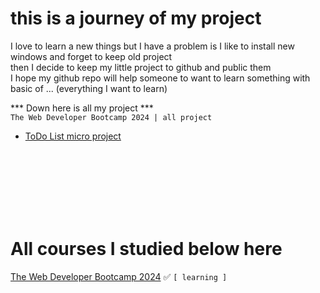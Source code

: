 # this is a journey of my project

 I love to learn a new things but I have a problem is I like to install new windows and forget to keep old project <br>
 then I decide to keep my little project to github and public them <br>
 I hope my github repo will help someone to want to learn something with basic of ... (everything I want to learn) <br>

*** Down here is all my project ***<br>
`The Web Developer Bootcamp 2024 | all project` <br>
- [ToDo List micro project](javascript_section) <br>




<br><br><br><br><br><br>
# All courses I studied below here
>
[The Web Developer Bootcamp 2024](https://www.udemy.com/course/the-web-developer-bootcamp) ✅ `[ learning ]`
